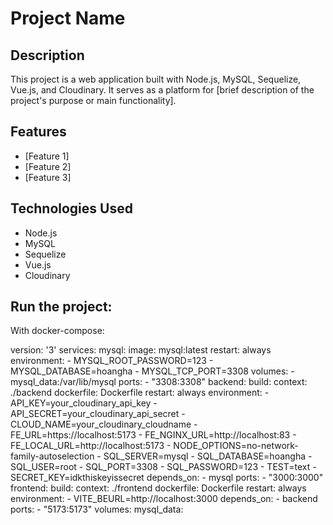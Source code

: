 # Project Name

## Description
This project is a web application built with Node.js, MySQL, Sequelize, Vue.js, and Cloudinary. It serves as a platform for [brief description of the project's purpose or main functionality].

## Features
- [Feature 1]
- [Feature 2]
- [Feature 3]

## Technologies Used
- Node.js
- MySQL
- Sequelize
- Vue.js
- Cloudinary

## Run the project:
With docker-compose: 

version: '3'
services:
  mysql:
    image: mysql:latest
    restart: always
    environment:
      - MYSQL_ROOT_PASSWORD=123
      - MYSQL_DATABASE=hoangha
      - MYSQL_TCP_PORT=3308
    volumes:
      - mysql_data:/var/lib/mysql
    ports:
      - "3308:3308"
  backend:
    build:
      context: ./backend
      dockerfile: Dockerfile
    restart: always
    environment:
      - API_KEY=your_cloudinary_api_key
      - API_SECRET=your_cloudinary_api_secret
      - CLOUD_NAME=your_cloudinary_cloudname
      - FE_URL=https://localhost:5173
      - FE_NGINX_URL=http://localhost:83
      - FE_LOCAL_URL=http://localhost:5173
      - NODE_OPTIONS=no-network-family-autoselection
      - SQL_SERVER=mysql
      - SQL_DATABASE=hoangha
      - SQL_USER=root
      - SQL_PORT=3308
      - SQL_PASSWORD=123
      - TEST=text
      - SECRET_KEY=idkthiskeyissecret
    depends_on:
      - mysql
    ports:
      - "3000:3000"
  frontend:
    build:
      context: ./frontend
      dockerfile: Dockerfile
    restart: always
    environment:
      - VITE_BEURL=http://localhost:3000
    depends_on:
      - backend
    ports:
      - "5173:5173"
volumes:
  mysql_data:

